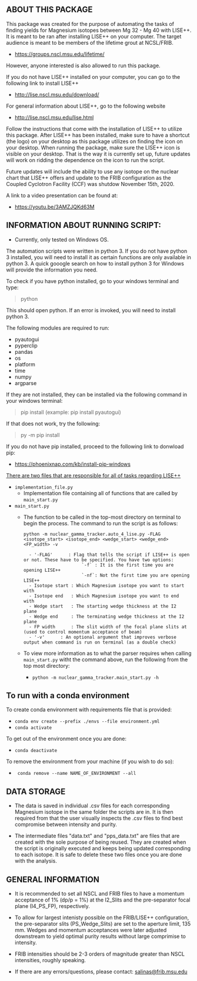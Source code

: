 ABOUT THIS PACKAGE 
------------------

This package was created for the purpose of automating the tasks of finding yields for 
Magnesium isotopes between Mg 32 - Mg 40 with LISE++. It is meant to be ran after installing LISE++ 
on your computer. The target audience is meant to be members of the lifetime grout at 
NCSL/FRIB.
 * https://groups.nscl.msu.edu/lifetime/

However, anyone interested is also allowed to run this package. 

If you do not have LISE++ installed on your computer, you can go to the following link to install 
LISE++
 * http://lise.nscl.msu.edu/download/

For general information about LISE++, go to the following website
 * http://lise.nscl.msu.edu/lise.html

Follow the instructions that come with the installation of LISE++ to utilize this package. After LISE++ has been installed, make sure to have a shortcut 
(the logo) on your desktop as this package utilizes on finding the icon on your desktop. When running the package, make sure the LISE++ icon is visible on your desktop.
That is the way it is currently set up, future updates will work on ridding the dependence on the icon to run the script.

Future updates will include the ability to use any isotope on the nuclear chart that LISE++ offers and update to the 
FRIB configuration as the Coupled Cyclotron Facility (CCF) was shutdow November 15th, 2020. 


A link to a video presentation can be found at:
 * https://youtu.be/3AMZJQKd63M

INFORMATION ABOUT RUNNING SCRIPT:
----------------------------------

* Currently, only tested on Windows OS.

The automation scripts were written in python 3. If you do not have python 3 installed, you will need to install it as
certain functions are only available in python 3. A quick gooogle search on how to install python 3 for Windows will provide 
the information you need.

To check if you have python installed, go to your windows terminal and type:
 > python  

This should open python. If an error is invoked, you will need to install python 3. 

The following modules are required to run:
 - pyautogui 
 - pyperclip
 - pandas
 - os 
 - platform 
 - time 
 - numpy  
 - argparse 

If they are not installed, they can be installed via the following command in your windows terminal:
 > pip install <MODULE> (example: pip install pyautogui)

If that does not work, try the following:
 > py -m pip install <MODULE> 

If you do not have pip installed, proceed to the following link to donwload pip:
  * https://phoenixnap.com/kb/install-pip-windows

<u>There are two files that are responsible for all of tasks regarding LISE++</u>
 - `implementation_file.py` 
 	- Implementation file containing all of functions that are called by `main_start.py`
 - `main_start.py`	
 	- The function to be called in the top-most directory on terminal to begin the process. The command to run the script is as follows:

 		`python -m nuclear_gamma_tracker.auto_4_lise.py -FLAG <isotope_start> <isotope_end> <wedge_start> <wedge_end> <FP_width> -v`

 			- '-FLAG'	   : Flag that tells the script if LISE++ is open or not. These have to be specified. You have two options:
 								`-f` : It is the first time you are opening LISE++
 								`-nf`: Not the first time you are opening LISE++ 
 			- Isotope start : Which Magnesium isotope you want to start with 
			- Isotope end   : Which Magnesium isotope you want to end with
			- Wedge start   : The starting wedge thickness at the I2 plane
			- Wedge end     : The terminating wedge thickness at the I2 plane
			- FP width      : The slit width of the focal plane slits at (used to control momentum acceptance of beam)
			- '-v'		: An optional argument that improves verbose output when command is run on terminal (as a double check) 

	- To view more information as to what the parser requires when calling `main_start.py` witht the command above, run the following from the top most directory: 
		- `python -m nuclear_gamma_tracker.main_start.py -h`

To run with a conda environment
-------------------------------

To create conda environment with requirements file that is provided:
- `conda env create --prefix ./envs --file environment.yml`  
- `conda activate`

To get out of the environment once you are done: 
- `conda deactivate` 

To remove the environment from your machine (if you wish to do so): 
- ` conda remove --name NAME_OF_ENVIRONMENT --all`


DATA STORAGE 
------------

* The data is saved in individual .csv files for each corresponding Magnesium isotope in the same folder the scripts are in.
 It is then required from that the user visually inspects the .csv files to find best compromise between intensity and purity.

* The intermediate files "data.txt" and "pps_data.txt" are files that are created with the sole purpose of being reused. They are created when the script is originally executed and keeps being updated corresponding to each isotope. It is safe to delete these two files once you are done with the analysis. 

GENERAL INFORMATION
-------------------

* It is recommended to set all NSCL and FRIB files to have a momentum acceptance of 1% (dp/p = 1%) at the I2_Slits and the pre-separator focal plane (I4_PS_FP), respectively.

* To allow for largest intenisty possible on the FRIB/LISE++ configuration, the pre-separator 
slits (PS_Wedge_Slits) are set to the aperture limit, 135 mm. Wedges and momentum acceptances were 
later adjusted downstream to yield optimal purity results without large comprimise to intensity.

* FRIB intensities should be 2-3 orders of magnitude greater than NSCL intensities, roughly speaking.  

* If there are any errors/questions, please contact: salinas@frib.msu.edu
 


